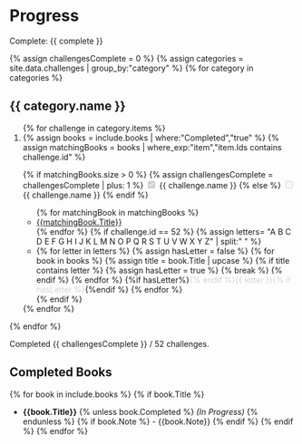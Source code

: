 # Progress

Complete: {{ complete }}

{% assign challengesComplete = 0 %}
{% assign categories = site.data.challenges | group_by:"category" %}
{% for category in categories %}
## {{ category.name }}

<ol start="{{category.items[0].id}}">
{% for challenge in category.items %}
<li>
{% assign books = include.books | where:"Completed","true" %}
{% assign matchingBooks = books | where_exp:"item","item.Ids contains challenge.id" %}

{% if matchingBooks.size > 0 %}
{% assign challengesComplete = challengesComplete | plus: 1 %}
<input type="checkbox" checked="" disabled="" /> {{ challenge.name }}
{% else %}
<input type="checkbox" disabled="" /> {{ challenge.name }}
{% endif %}

<ul>
{% for matchingBook in matchingBooks %}
  <li><a href="https://www.goodreads.com/{%if matchingBook.GoodReadsId%}book/show/{{matchingBook.GoodReadsId}}{%else%}search?q={{matchingBook.Title | replace: " ","+" | uriescape}}{%endif%}">{{matchingBook.Title}}</a></li>
{% endfor %}
{% if challenge.id == 52 %}
  {% assign letters= "A B C D E F G H I J K L M N O P Q R S T U V W X Y Z" | split:" " %}
 
  <li>
  {% for letter in letters %}
    {% assign hasLetter = false %}
    {% for book in books %}
      {% assign title = book.Title | upcase %}
      {% if title contains letter %}
        {% assign hasLetter = true %}  
        {% break %}
      {% endif %}
    {% endfor %}
    {%if hasLetter%}<span style="color:lightgray">{% endif %}{{ letter }}{% if hasLetter %}</span>{%endif %}
  {% endfor %}
  </li>
{% endif %}
</ul>
</li>
{% endfor %}
</ol>
{% endfor %}

Completed {{ challengesComplete }} / 52 challenges.

## Completed Books
{% for book in include.books %}
{% if book.Title %}
* **{{book.Title}}** {% unless book.Completed %} *(In Progress)* {% endunless %} {% if book.Note %} - {{book.Note}} {% endif %}
{% endif %}
{% endfor %}
